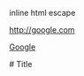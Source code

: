 inline html
escape

<http://google.com>

<a href="http://google.com" target="_black">Google</a>

\# Title
